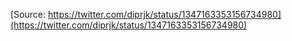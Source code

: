[Source: https://twitter.com/diprjk/status/1347163353156734980](https://twitter.com/diprjk/status/1347163353156734980)